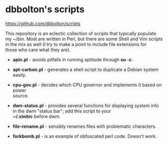 # dbbolton's scripts
https://github.com/dbbolton/scripts

This repository is an eclectic collection of scripts that typically populate  
my ~/bin. Most are written in Perl, but there are some Shell and Vim scripts  
in the mix as well (I try to make a point to include file extensions for  
those who care what they are). 

* **apin.pl** - avoids pitfalls in running aptitude through **su -c**.  

* **apt-carbon.pl** - generates a shell script to duplicate a Debian system  
easily.

* **cpu-gov.pl** - decides which CPU governor and implements it based on power  
source.  

* **dwn-status.pl** - provides several functions for displaying system info  
in the dwm "status bar"; add this script to your  
**~/.xinitrc** before dwm.  
  
* **file-rename.pl** - sensibly renames files with problematic characters.  
  
* **forkbomb.pl** - is an example of obfuscated perl code. Doesn't work.  



